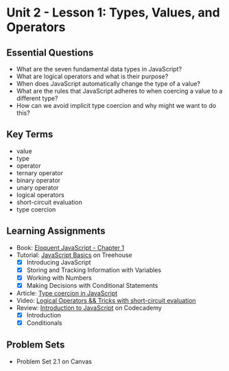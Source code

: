 # Unit 2 - Lesson 1: Types, Values, and Operators

## Essential Questions
* What are the seven fundamental data types in JavaScript?
* What are logical operators and what is their purpose?
* When does JavaScript automatically change the type of a value?
* What are the rules that JavaScript adheres to when coercing a value to a different type?
* How can we avoid implicit type coercion and why might we want to do this? 

## Key Terms
* value
* type
* operator
* ternary operator
* binary operator
* unary operator
* logical operators
* short-circuit evaluation
* type coercion

## Learning Assignments

* Book: [Eloquent JavaScript - Chapter 1](https://eloquentjavascript.net/01_values.html)
* Tutorial: [JavaScript Basics](https://teamtreehouse.com/library/javascript-basics) on Treehouse
  - [x] Introducing JavaScript
  - [x] Storing and Tracking Information with Variables
  - [x] Working with Numbers
  - [x] Making Decisions with Conditional Statements
* Article: [Type coercion in JavaScript](https://github.com/The-Marcy-Lab-School/se-unit-2/blob/master/lesson-1-types_values_operators/type-coercion.md)
* Video: [Logical Operators && Tricks with short-circuit evaluation](https://www.youtube.com/watch?v=r7v6EIiHfVA)
* Review: [Introduction to JavaScript](https://www.codecademy.com/learn/introduction-to-javascript) on Codecademy
  - [x] Introduction
  - [x] Conditionals

## Problem Sets
* Problem Set 2.1 on Canvas

